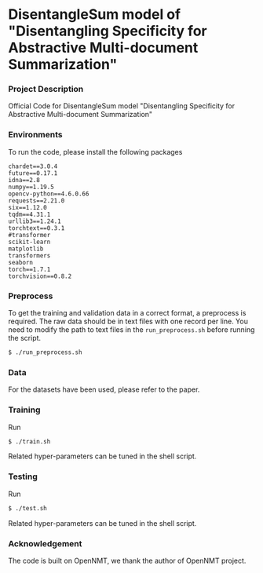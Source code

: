 # DisentangleSum model of "Disentangling Specificity for Abstractive Multi-document Summarization"

### Project Description

Official Code for DisentangleSum model "Disentangling Specificity for Abstractive Multi-document Summarization"

### Environments

To run the code, please install the following packages 
```text
chardet==3.0.4
future==0.17.1
idna==2.8
numpy==1.19.5
opencv-python==4.6.0.66
requests==2.21.0
six==1.12.0
tqdm==4.31.1
urllib3==1.24.1
torchtext==0.3.1
#transformer
scikit-learn
matplotlib
transformers
seaborn
torch==1.7.1
torchvision==0.8.2
```

### Preprocess
To get the training and validation data in a correct format, a preprocess is required. The raw data should be in text files with one record per line. You need to modify the path to text files in the `run_preprocess.sh` before running the script.
```sh
$ ./run_preprocess.sh
```

### Data
For the datasets have been used, please refer to the paper.

### Training
Run
```sh
$ ./train.sh
```
Related hyper-parameters can be tuned in the shell script.


### Testing
Run
```sh
$ ./test.sh
```
Related hyper-parameters can be tuned in the shell script.


### Acknowledgement

The code is built on OpenNMT, we thank the author of OpenNMT project.
